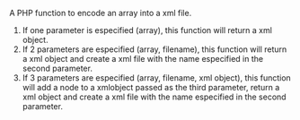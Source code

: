 A PHP function to encode an array into a xml file.

1. If one parameter is especified (array), this function will return a xml object.
2. If 2 parameters are especified (array, filename), this function will return a xml object and create a xml file with the name especified in the second parameter.
3. If 3 parameters are especified (array, filename, xml object), this function will add a node to a xmlobject passed as the third parameter, return a xml object and create a xml file with the name especified in the second parameter.